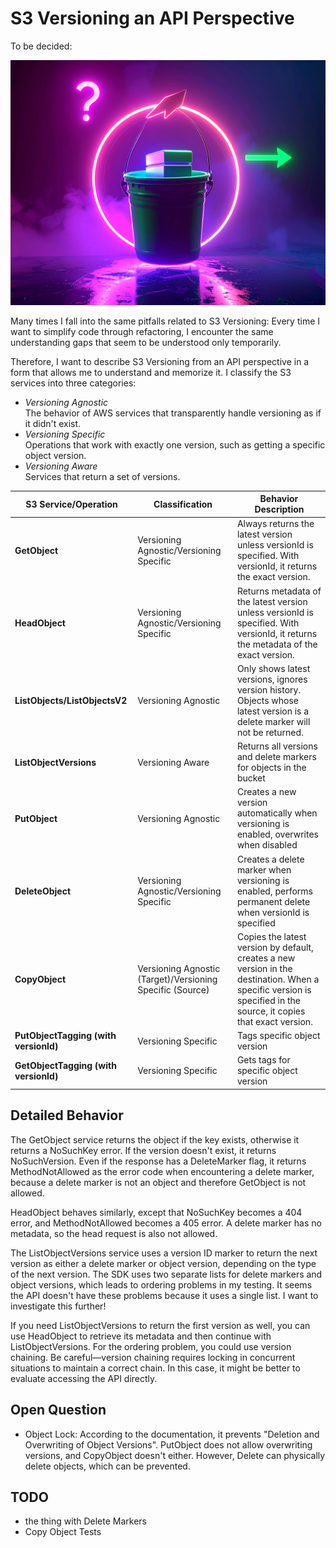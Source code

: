 # S3 Versioning an API Perspective

To be decided:

![Illustration](./illustration.jpg)

Many times I fall into the same pitfalls related to S3 Versioning: Every time I want to simplify code through refactoring, I encounter the same understanding gaps that seem to be understood only temporarily.

Therefore, I want to describe S3 Versioning from an API perspective in a form that allows me to understand and memorize it. I classify the S3 services into three categories:

* *Versioning Agnostic*  
The behavior of AWS services that transparently handle versioning as if it didn't exist.
* *Versioning Specific*  
Operations that work with exactly one version, such as getting a specific object version.
* *Versioning Aware*  
Services that return a set of versions.



| S3 Service/Operation | Classification | Behavior Description |
|---------------------|----------------|---------------------|
| **GetObject** | Versioning Agnostic/Versioning Specific | Always returns the latest version unless versionId is specified. With versionId, it returns the exact version. |
| **HeadObject** | Versioning Agnostic/Versioning Specific | Returns metadata of the latest version unless versionId is specified. With versionId, it returns the metadata of the exact version. |
| **ListObjects/ListObjectsV2** | Versioning Agnostic | Only shows latest versions, ignores version history. Objects whose latest version is a delete marker will not be returned. |
| **ListObjectVersions** | Versioning Aware | Returns all versions and delete markers for objects in the bucket |
| **PutObject** | Versioning Agnostic | Creates a new version automatically when versioning is enabled, overwrites when disabled |
| **DeleteObject** | Versioning Agnostic/Versioning Specific | Creates a delete marker when versioning is enabled, performs permanent delete when versionId is specified |
| **CopyObject** | Versioning Agnostic (Target)/Versioning Specific (Source) | Copies the latest version by default, creates a new version in the destination. When a specific version is specified in the source, it copies that exact version. |
| **PutObjectTagging (with versionId)** | Versioning Specific | Tags specific object version |
| **GetObjectTagging (with versionId)** | Versioning Specific | Gets tags for specific object version |


## Detailed Behavior

The GetObject service returns the object if the key exists, otherwise it returns a NoSuchKey error. If the version doesn't exist, it returns NoSuchVersion. Even if the response has a DeleteMarker flag, it returns MethodNotAllowed as the error code when encountering a delete marker, because a delete marker is not an object and therefore GetObject is not allowed.

HeadObject behaves similarly, except that NoSuchKey becomes a 404 error, and MethodNotAllowed becomes a 405 error. A delete marker has no metadata, so the head request is also not allowed.

The ListObjectVersions service uses a version ID marker to return the next version as either a delete marker or object version, depending on the type of the next version. The SDK uses two separate lists for delete markers and object versions, which leads to ordering problems in my testing. It seems the API doesn't have these problems because it uses a single list. I want to investigate this further!

If you need ListObjectVersions to return the first version as well, you can use HeadObject to retrieve its metadata and then continue with ListObjectVersions. For the ordering problem, you could use version chaining. Be careful—version chaining requires locking in concurrent situations to maintain a correct chain. In this case, it might be better to evaluate accessing the API directly.

## Open Question

* Object Lock: According to the documentation, it prevents "Deletion and Overwriting of Object Versions". PutObject does not allow overwriting versions, and CopyObject doesn't either. However, Delete can physically delete objects, which can be prevented.

## TODO
* the thing with Delete Markers
* Copy Object Tests